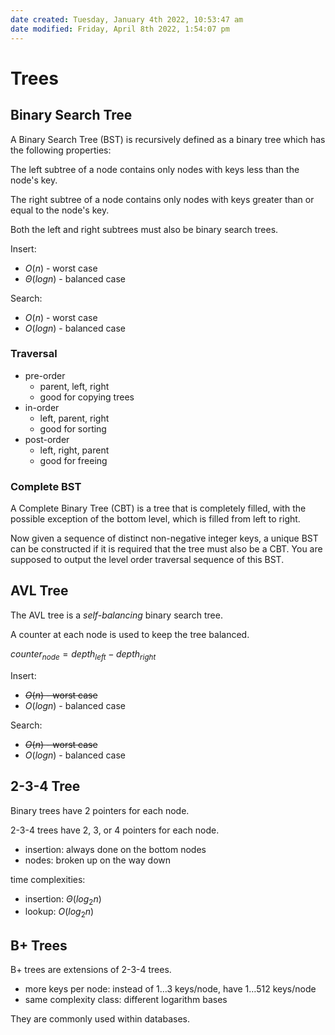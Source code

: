 ```yaml
---
date created: Tuesday, January 4th 2022, 10:53:47 am
date modified: Friday, April 8th 2022, 1:54:07 pm
---
```


# Trees

## Binary Search Tree

A Binary Search Tree (BST) is recursively defined as a binary tree which has the following properties:

The left subtree of a node contains only nodes with keys less than the node's key.

The right subtree of a node contains only nodes with keys greater than or equal to the node's key.

Both the left and right subtrees must also be binary search trees.

Insert:

- $O(n)$ - worst case
- $\Theta(logn)$ - balanced case

Search:

- $O(n)$ - worst case
- $O(logn)$ - balanced case

### Traversal

- pre-order
    - parent, left, right
    - good for copying trees
- in-order
    - left, parent, right
    - good for sorting
- post-order
    - left, right, parent
    - good for freeing

### Complete BST

A Complete Binary Tree (CBT) is a tree that is completely filled, with the possible exception of the bottom level, which is filled from left to right.

Now given a sequence of distinct non-negative integer keys, a unique BST can be constructed if it is required that the tree must also be a CBT. You are supposed to output the level order traversal sequence of this BST.

## AVL Tree

The AVL tree is a _self-balancing_ binary search tree.

A counter at each node is used to keep the tree balanced.

$counter_{node} = depth_{left} - depth_{right}$

Insert:

- ~~$O(n)$ - worst case~~
- $O(logn)$ - balanced case

Search:

- ~~$O(n)$ - worst case~~
- $O(logn)$ - balanced case

## 2-3-4 Tree

Binary trees have 2 pointers for each node.

2-3-4 trees have 2, 3, or 4 pointers for each node.

- insertion: always done on the bottom nodes
- nodes: broken up on the way down

time complexities:

- insertion: $\Theta(log_2n)$
- lookup: $O(log_2n)$

## B+ Trees

B+ trees are extensions of 2-3-4 trees.

- more keys per node: instead of 1…3 keys/node, have 1…512 keys/node
- same complexity class: different logarithm bases

They are commonly used within databases.
